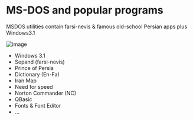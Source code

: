 # MS-DOS and popular programs
MSDOS utilities contain farsi-nevis & famous old-school Persian apps plus Windows3.1

![image](https://github.com/peymanx/msdos-tools/assets/110537772/0bea1196-4b20-4a09-a985-71ff7703e57f)


* Windows 3.1
* Sepand (farsi-nevis)
* Prince of Persia
* Dictionary (En-Fa)
* Iran Map
* Need for speed
* Norton Commander (NC)
* QBasic
* Fonts & Font Editor
* ...

